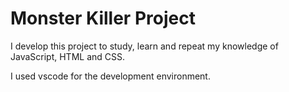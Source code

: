 # Monster Killer Project
I develop this project to study, learn and repeat my knowledge of JavaScript, HTML and CSS.

I used vscode for the development environment.
